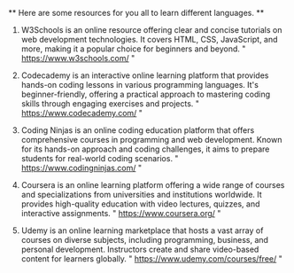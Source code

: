 ** Here are some resources for you all to learn different languages. **


1. W3Schools is an online resource offering clear and concise tutorials on web development technologies. It covers HTML, CSS, JavaScript, and more, making it a popular choice for beginners and beyond.
" https://www.w3schools.com/ "

2. Codecademy is an interactive online learning platform that provides hands-on coding lessons in various programming languages. It's beginner-friendly, offering a practical approach to mastering coding skills through engaging exercises and projects.
" https://www.codecademy.com/ "

3. Coding Ninjas is an online coding education platform that offers comprehensive courses in programming and web development. Known for its hands-on approach and coding challenges, it aims to prepare students for real-world coding scenarios.
" https://www.codingninjas.com/ "

4. Coursera is an online learning platform offering a wide range of courses and specializations from universities and institutions worldwide. It provides high-quality education with video lectures, quizzes, and interactive assignments.
" https://www.coursera.org/ "

5. Udemy is an online learning marketplace that hosts a vast array of courses on diverse subjects, including programming, business, and personal development. Instructors create and share video-based content for learners globally.
" https://www.udemy.com/courses/free/ "
